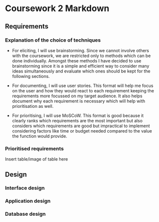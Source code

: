 # Coursework 2 Markdown
## Requirements
### Explanation of the choice of techniques
- For eliciting, I will use brainstorming. Since we cannot involve others with the coursework, we are restricted only to methods which can be done individually. Amongst these methods I have decided to use brainstorming since it is a simple and efficient way to consider many ideas simultaneously and evaluate which ones should be kept for the following sections.

- For documenting, I will use user stories. This format will help me focus on the user and how they would react to each requirement keeping the requirements more focussed on my target audience. It also helps document why each requirement is necessary which will help with prioritisation as well.

- For prioritising, I will use MoSCoW. This format is good because it clearly ranks which requirements are the most important but also considers which requirements are good but impractical to implement considering factors like time or budget needed compared to the value the function would provide.

### Prioritised requirements
Insert table/image of table here
## Design
### Interface design
### Application design
### Database design